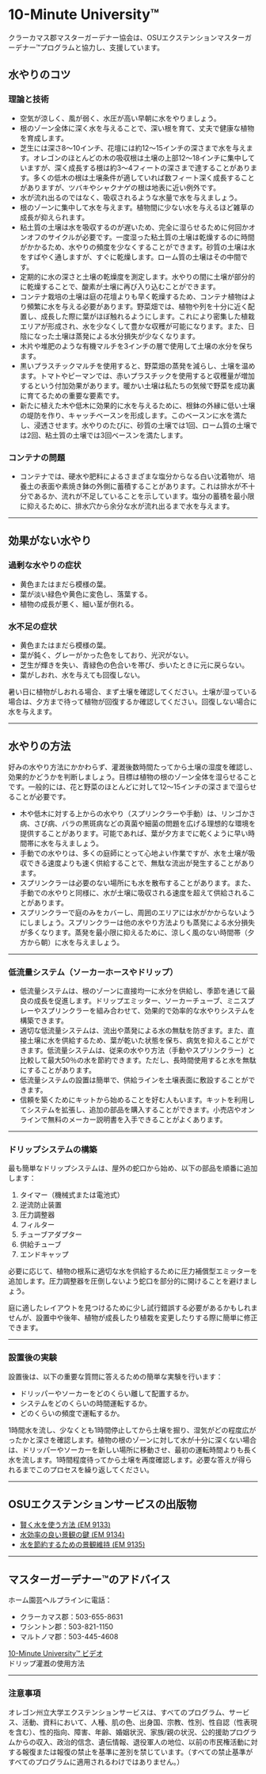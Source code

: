 # 10-Minute University™

クラーカマス郡マスターガーデナー協会は、OSUエクステンションマスターガーデナー™プログラムと協力し、支援しています。

## 水やりのコツ

### 理論と技術
- 空気が涼しく、風が弱く、水圧が高い早朝に水をやりましょう。
- 根のゾーン全体に深く水を与えることで、深い根を育て、丈夫で健康な植物を育成します。
- 芝生には深さ8～10インチ、花壇には約12～15インチの深さまで水を与えます。オレゴンのほとんどの木の吸収根は土壌の上部12～18インチに集中していますが、深く成長する根は約3～4フィートの深さまで達することがあります。多くの低木の根は土壌条件が適していれば数フィート深く成長することがありますが、ツバキやシャクナゲの根は地表に近い例外です。
- 水が流れ出るのではなく、吸収されるような水量で水を与えましょう。
- 根のゾーンに集中して水を与えます。植物間に少ない水を与えるほど雑草の成長が抑えられます。
- 粘土質の土壌は水を吸収するのが遅いため、完全に湿らせるために何回かオンオフのサイクルが必要です。一度湿った粘土質の土壌は乾燥するのに時間がかかるため、水やりの頻度を少なくすることができます。砂質の土壌は水をすばやく通しますが、すぐに乾燥します。ローム質の土壌はその中間です。
- 定期的に水の深さと土壌の乾燥度を測定します。水やりの間に土壌が部分的に乾燥することで、酸素が土壌に再び入り込むことができます。
- コンテナ栽培の土壌は庭の花壇よりも早く乾燥するため、コンテナ植物はより頻繁に水を与える必要があります。野菜畑では、植物や列を十分に近く配置し、成長した際に葉がほぼ触れるようにします。これにより密集した植栽エリアが形成され、水を少なくして豊かな収穫が可能になります。また、日陰になった土壌は蒸発による水分損失が少なくなります。
- 木片や堆肥のような有機マルチを3インチの層で使用して土壌の水分を保ちます。
- 黒いプラスチックマルチを使用すると、野菜畑の蒸発を減らし、土壌を温めます。トマトやピーマンでは、赤いプラスチックを使用すると収穫量が増加するという付加効果があります。暖かい土壌は私たちの気候で野菜を成功裏に育てるための重要な要素です。
- 新たに植えた木や低木に効果的に水を与えるために、根鉢の外縁に低い土壌の堤防を作り、キャッチベースンを形成します。このベースンに水を満たし、浸透させます。水やりのたびに、砂質の土壌では1回、ローム質の土壌では2回、粘土質の土壌では3回ベースンを満たします。

### コンテナの問題
- コンテナでは、硬水や肥料によるさまざまな塩分からなる白い沈着物が、培養土の表面や素焼き鉢の外側に蓄積することがあります。これは排水が不十分であるか、流れが不足していることを示しています。塩分の蓄積を最小限に抑えるために、排水穴から余分な水が流れ出るまで水を与えます。

---

## 効果がない水やり

### 過剰な水やりの症状
- 黄色またはまだら模様の葉。
- 葉が淡い緑色や黄色に変色し、落葉する。
- 植物の成長が悪く、細い茎が倒れる。

### 水不足の症状
- 黄色またはまだら模様の葉。
- 葉が鈍く、グレーがかった色をしており、光沢がない。
- 芝生が輝きを失い、青緑色の色合いを帯び、歩いたときに元に戻らない。
- 葉がしおれ、水を与えても回復しない。

暑い日に植物がしおれる場合、まず土壌を確認してください。土壌が湿っている場合は、夕方まで待って植物が回復するか確認してください。回復しない場合に水を与えます。

---

## 水やりの方法

好みの水やり方法にかかわらず、灌漑後数時間たってから土壌の湿度を確認し、効果的かどうかを判断しましょう。目標は植物の根のゾーン全体を湿らせることです。一般的には、花と野菜のほとんどに対して12～15インチの深さまで湿らせることが必要です。

- 木や低木に対する上からの水やり（スプリンクラーや手動）は、リンゴかさ病、さび病、バラの黒斑病などの真菌や細菌の問題を広げる理想的な環境を提供することがあります。可能であれば、葉が夕方までに乾くように早い時間帯に水を与えましょう。
- 手動での水やりは、多くの庭師にとって心地よい作業ですが、水を土壌が吸収できる速度よりも速く供給することで、無駄な流出が発生することがあります。
- スプリンクラーは必要のない場所にも水を散布することがあります。また、手動での水やりと同様に、水が土壌に吸収される速度を超えて供給されることがあります。
- スプリンクラーで庭のみをカバーし、周囲のエリアには水がかからないようにしましょう。スプリンクラーは他の水やり方法よりも蒸発による水分損失が多くなります。蒸発を最小限に抑えるために、涼しく風のない時間帯（夕方から朝）に水を与えましょう。

---

### 低流量システム（ソーカーホースやドリップ）
- 低流量システムは、根のゾーンに直接均一に水分を供給し、季節を通じて最良の成長を促進します。ドリップエミッター、ソーカーチューブ、ミニスプレーやスプリンクラーを組み合わせて、効果的で効率的な水やりシステムを構築できます。
- 適切な低流量システムは、流出や蒸発による水の無駄を防ぎます。また、直接土壌に水を供給するため、葉が乾いた状態を保ち、病気を抑えることができます。低流量システムは、従来の水やり方法（手動やスプリンクラー）と比較して最大50％の水を節約できます。ただし、長時間使用すると水を無駄にすることがあります。
- 低流量システムの設置は簡単で、供給ラインを土壌表面に敷設することができます。
- 信頼を築くためにキットから始めることを好む人もいます。キットを利用してシステムを拡張し、追加の部品を購入することができます。小売店やオンラインで無料のメーカー説明書を入手できることがよくあります。

---

### ドリップシステムの構築
最も簡単なドリップシステムは、屋外の蛇口から始め、以下の部品を順番に追加します：
1. タイマー（機械式または電池式）
2. 逆流防止装置
3. 圧力調整器
4. フィルター
5. チューブアダプター
6. 供給チューブ
7. エンドキャップ

必要に応じて、植物の根系に適切な水を供給するために圧力補償型エミッターを追加します。圧力調整器を圧倒しないよう蛇口を部分的に開けることを避けましょう。

庭に適したレイアウトを見つけるために少し試行錯誤する必要があるかもしれませんが、設置中や後年、植物が成長したり植栽を変更したりする際に簡単に修正できます。

---

### 設置後の実験
設置後は、以下の重要な質問に答えるための簡単な実験を行います：
- ドリッパーやソーカーをどのくらい離して配置するか。
- システムをどのくらいの時間運転するか。
- どのくらいの頻度で運転するか。

1時間水を流し、少なくとも1時間停止してから土壌を掘り、湿気がどの程度広がったかと深さを確認します。植物の根のゾーンに対して水が十分に深くない場合は、ドリッパーやソーカーを新しい場所に移動させ、最初の運転時間よりも長く水を流します。1時間程度待ってから土壌を再度確認します。必要な答えが得られるまでこのプロセスを繰り返してください。

---

## OSUエクステンションサービスの出版物

- [賢く水を使う方法 (EM 9133)](https://catalog.extension.oregonstate.edu/)
- [水効率の良い景観の鍵 (EM 9134)](https://catalog.extension.oregonstate.edu/)
- [水を節約するための景観維持 (EM 9135)](https://catalog.extension.oregonstate.edu/)

---

## マスターガーデナー™のアドバイス

ホーム園芸ヘルプラインに電話：
- クラーカマス郡：503-655-8631
- ワシントン郡：503-821-1150
- マルトノマ郡：503-445-4608

[10-Minute University™ ビデオ](http://www.cmastergardeners.org/10-minute-university/video)  
ドリップ灌漑の使用方法

---

### 注意事項
オレゴン州立大学エクステンションサービスは、すべてのプログラム、サービス、活動、資料において、人種、肌の色、出身国、宗教、性別、性自認（性表現を含む）、性的指向、障害、年齢、婚姻状況、家族/親の状況、公的援助プログラムからの収入、政治的信念、遺伝情報、退役軍人の地位、以前の市民権活動に対する報復または報復の禁止を基準に差別を禁じています。（すべての禁止基準がすべてのプログラムに適用されるわけではありません。）